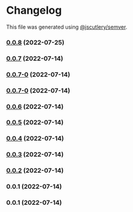# Changelog

This file was generated using [@jscutlery/semver](https://github.com/jscutlery/semver).

### [0.0.8](https://github.com/yurikrupnik/nx-go-playground/compare/go-myutils-0.0.7...go-myutils-0.0.8) (2022-07-25)

### [0.0.7](https://github.com/yurikrupnik/nx-go-playground/compare/go-myutils-0.0.7-0...go-myutils-0.0.7) (2022-07-14)

### [0.0.7-0](https://github.com/yurikrupnik/nx-go-playground/compare/go-myutils-0.0.7-0...go-myutils-0.0.7-0) (2022-07-14)

### [0.0.7-0](https://github.com/yurikrupnik/nx-go-playground/compare/go-myutils-0.0.6...go-myutils-0.0.7-0) (2022-07-14)

### [0.0.6](https://github.com/yurikrupnik/nx-go-playground/compare/go-myutils-0.0.5...go-myutils-0.0.6) (2022-07-14)

### [0.0.5](https://github.com/yurikrupnik/nx-go-playground/compare/go-myutils-0.0.4...go-myutils-0.0.5) (2022-07-14)

### [0.0.4](https://github.com/yurikrupnik/nx-go-playground/compare/go-myutils-0.0.3...go-myutils-0.0.4) (2022-07-14)

### [0.0.3](https://github.com/yurikrupnik/nx-go-playground/compare/go-myutils-0.0.2...go-myutils-0.0.3) (2022-07-14)

### [0.0.2](https://github.com/yurikrupnik/nx-go-playground/compare/go-myutils-0.0.1...go-myutils-0.0.2) (2022-07-14)

### 0.0.1 (2022-07-14)

### 0.0.1 (2022-07-14)
